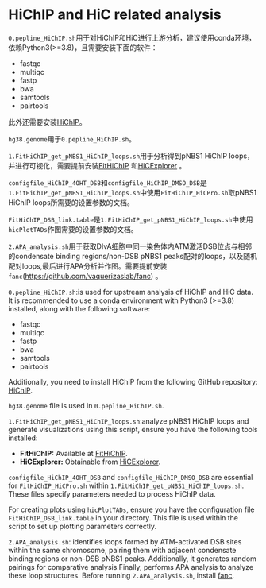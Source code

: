 # HiChIP and HiC related analysis

`0.pepline_HiChIP.sh`用于对HiChIP和HiC进行上游分析，建议使用conda环境，依赖Python3(>=3.8)，且需要安装下面的软件：
* fastqc
* multiqc
* fastp
* bwa
* samtools
* pairtools

此外还需要安装[HiChIP](https://github.com/dovetail-genomics/HiChiP)。

`hg38.genome`用于`0.pepline_HiChIP.sh`。

`1.FitHiChIP_get_pNBS1_HiChIP_loops.sh`用于分析得到pNBS1 HiChIP loops，并进行可视化，需要提前安装[FitHiChIP](https://github.com/ay-lab/FitHiChIP) 和[HiCExplorer](https://github.com/deeptools/HiCExplorer) 。

`configfile_HiChIP_4OHT_DSB`和`configfile_HiChIP_DMSO_DSB`是`1.FitHiChIP_get_pNBS1_HiChIP_loops.sh`中使用`FitHiChIP_HiCPro.sh`取pNBS1 HiChIP loops所需要的设置参数的文档。

`FitHiChIP_DSB_link.table`是`1.FitHiChIP_get_pNBS1_HiChIP_loops.sh`中使用`hicPlotTADs`作图需要的设置参数的文档。

`2.APA_analysis.sh`用于获取DIvA细胞中同一染色体内ATM激活DSB位点与相邻的condensate binding regions/non-DSB pNBS1 peaks配对的loops，以及随机配对loops,最后进行APA分析并作图。需要提前安装`fanc`(https://github.com/vaquerizaslab/fanc) 。


`0.pepline_HiChIP.sh`:is used for upstream analysis of HiChIP and HiC data. It is recommended to use a conda environment with Python3 (>=3.8) installed, along with the following software:
* fastqc
* multiqc
* fastp
* bwa
* samtools
* pairtools

Additionally, you need to install HiChIP from the following GitHub repository: [HiChIP](https://github.com/dovetail-genomics/HiChiP).

`hg38.genome` file is used in `0.pepline_HiChIP.sh`.

`1.FitHiChIP_get_pNBS1_HiChIP_loops.sh`:analyze pNBS1 HiChIP loops and generate visualizations using this script, ensure you have the following tools installed:

- **FitHiChIP:** Available at [FitHiChIP](https://github.com/ay-lab/FitHiChIP).
- **HiCExplorer:** Obtainable from [HiCExplorer](https://github.com/deeptools/HiCExplorer).

`configfile_HiChIP_4OHT_DSB` and `configfile_HiChIP_DMSO_DSB` are essential for `FitHiChIP_HiCPro.sh` within `1.FitHiChIP_get_pNBS1_HiChIP_loops.sh`. These files specify parameters needed to process HiChIP 
data.

For creating plots using `hicPlotTADs`, ensure you have the configuration file `FitHiChIP_DSB_link.table` in your directory. This file is used within the script to set up plotting parameters correctly.

`2.APA_analysis.sh`: identifies loops formed by ATM-activated DSB sites within the same chromosome, pairing them with adjacent condensate binding regions or non-DSB pNBS1 peaks. Additionally, it generates random pairings for comparative analysis.Finally, performs APA analysis to analyze these loop structures. Before running `2.APA_analysis.sh`, install [fanc](https://github.com/vaquerizaslab/fanc).


